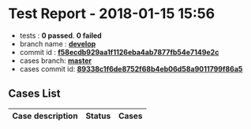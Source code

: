 # Test Report - 2018-01-15 15:56

- tests  : **0 passed**. **0 failed**
- branch name : **[develop](https://github.com/apache/incubator-skywalking/tree/develop)**
- commit id : **[f58ecdb929aa1f1126eba4ab7877fb54e7149e2c](https://github.com/apache/incubator-skywalking/commit/f58ecdb929aa1f1126eba4ab7877fb54e7149e2c)**
- cases branch: **[master](https://github.com/SkywalkingTest/skywalking-autotest-scenarios/tree/master)**
- cases commit id: **[89338c1f6de8752f68b4eb06d58a9011799f86a5](https://github.com/SkywalkingTest/skywalking-autotest-scenarios/commit/89338c1f6de8752f68b4eb06d58a9011799f86a5)**

## Cases List

| Case description | Status | Cases|
|:-----|:-----:|:-----:|

